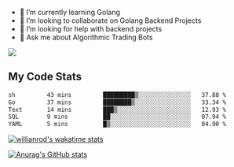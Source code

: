 
- 🌱 I’m currently learning Golang
- 👯 I’m looking to collaborate on Golang Backend Projects
- 🤔 I’m looking for help with backend projects
- 💬 Ask me about Algorithmic Trading Bots

![](https://github-profile-trophy.vercel.app/?username=kevinbarrero)

## My Code Stats

<!--START_SECTION:waka-->

```txt
sh         43 mins         █████████▒░░░░░░░░░░░░░░░   37.88 %
Go         37 mins         ████████▒░░░░░░░░░░░░░░░░   33.34 %
Text       14 mins         ███▒░░░░░░░░░░░░░░░░░░░░░   12.93 %
SQL        9 mins          ██░░░░░░░░░░░░░░░░░░░░░░░   07.94 %
YAML       5 mins          █▒░░░░░░░░░░░░░░░░░░░░░░░   04.90 %
```

<!--END_SECTION:waka-->

[![willianrod's wakatime stats](https://github-readme-stats.vercel.app/api/wakatime?username=holdandup&layout=compact&theme=react&custom_title=Wakatime%20All%20Time%20Stats&langs_count=8)](https://github.com/anuraghazra/github-readme-stats)

[![Anurag's GitHub stats](https://github-readme-stats.vercel.app/api?username=Kevinbarrero)](https://github.com/anuraghazra/github-readme-stats)




